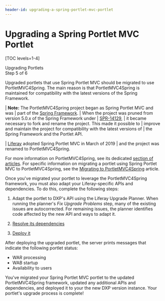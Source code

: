 ```yaml
---
header-id: upgrading-a-spring-portlet-mvc-portlet
---
```


# Upgrading a Spring Portlet MVC Portlet

[TOC levels=1-4]

<div class="learn-path-step">
    <p>Upgrading Portlets<br>Step 5 of 6</p>
</div>

Upgraded portlets that use Spring Portlet MVC should be migrated to use
PortletMVC4Spring. The main reason is that PortletMVC4Spring is maintained for
compatibility with the latest versions of the Spring Framework.

| **Note:** The PortletMVC4Spring project began as Spring Portlet MVC and was
| part of the [Spring Framework](https://spring.io/projects/spring-framework).
| When the project was pruned from version 5.0.x of the Spring Framework under
| [SPR-14129](https://github.com/spring-projects/spring-framework/issues/18701),
| it became necessary to fork and rename the project. This made it possible to
| improve and maintain the project for compatibility with the latest versions of
| the Spring Framework and the Portlet API.

| [Liferay](http://www.liferay.com/) adopted Spring Portlet MVC in March of 2019
| and the project was renamed to PortletMVC4Spring.

For more information on PortletMVC4Spring, see its dedicated
[section of articles](/docs/7-2/appdev/-/knowledge_base/a/portletmvc4spring).
For specific information on migrating a portlet using Spring Portlet MVC to
PortletMVC4Spring, see the
[Migrating to PortletMVC4Spring](/docs/7-2/appdev/-/knowledge_base/a/migrating-to-portletmvc4spring)
article.

Once you've migrated your portlet to leverage the PortletMVC4Spring framework,
you must also adapt your Liferay-specific APIs and dependencies. To do this,
complete the following steps:

1.  Adapt the portlet to DXP's API using the Liferay Upgrade Planner.
    When running the planner's *Fix Upgrade Problems* step, many of the existing
    issues are autocorrected. For remaining issues, the planner identifies code
    affected by the new API and ways to adapt it.

2.  [Resolve its dependencies](/docs/7-2/tutorials/-/knowledge_base/t/resolving-a-projects-dependencies)

3.  [Deploy it](/docs/7-2/reference/-/knowledge_base/r/deploying-a-project)

After deploying the upgraded portlet, the server prints messages that indicate
the following portlet status:

-   WAR processing
-   WAB startup
-   Availability to users

You've migrated your Spring Portlet MVC portlet to the updated PortletMVC4Spring
framework, updated any additional APIs and dependencies, and deployed it to your
the new DXP version instance. Your portlet's upgrade process is complete!
